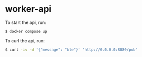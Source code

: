 # worker-api

To start the api, run:
```bash
$ docker compose up
```

To curl the api, run:
```bash
$ curl -iv -d '{"message": "ble"}' 'http://0.0.0.0:8080/pub'
```